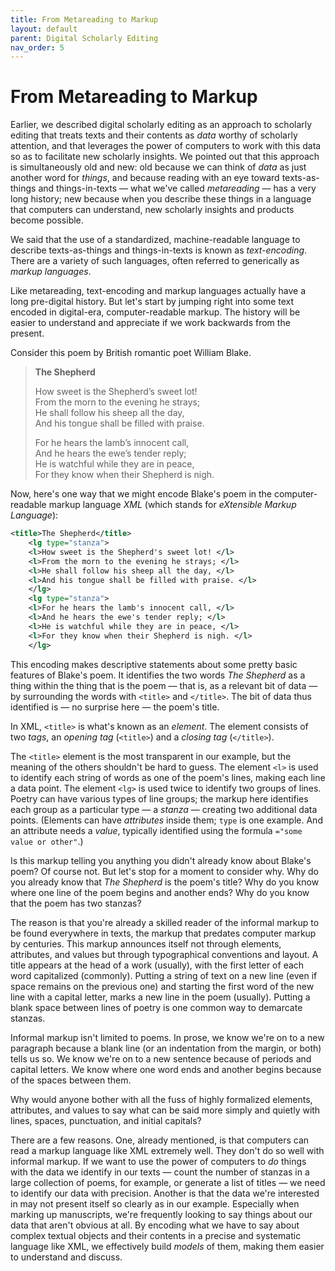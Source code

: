 ```yaml
---
title: From Metareading to Markup
layout: default
parent: Digital Scholarly Editing
nav_order: 5
---
```

# From Metareading to Markup

Earlier, we described digital scholarly editing as an approach to scholarly editing that treats texts and their contents as *data* worthy of scholarly attention, and that leverages the power of computers to work with this data so as to facilitate new scholarly insights. We pointed out that this approach is simultaneously old and new: old because we can think of *data* as just another word for *things*, and because reading with an eye toward texts-as-things and things-in-texts — what we've called *metareading* — has a very long history; new because when you describe these things in a language that computers can understand, new scholarly insights and products become possible.

We said that the use of a standardized, machine-readable language to describe texts-as-things and things-in-texts is known as *text-encoding*. There are a variety of such languages, often referred to generically as *markup languages*.

Like metareading, text-encoding and markup languages actually have a long pre-digital history. But let's start by jumping right into some text encoded in digital-era, computer-readable markup. The history will be easier to understand and appreciate if we work backwards from the present.

Consider this poem by British romantic poet William Blake.

> **The Shepherd**
> 
> How sweet is the Shepherd’s sweet lot!  
> From the morn to the evening he strays;  
> He shall follow his sheep all the day,  
> And his tongue shall be filled with praise.
> 
> For he hears the lamb’s innocent call,  
> And he hears the ewe’s tender reply;  
> He is watchful while they are in peace,  
> For they know when their Shepherd is nigh.

Now, here's one way that we might encode Blake's poem in the computer-readable markup language *XML* (which stands for *eXtensible Markup Language*):

```xml
<title>The Shepherd</title>
    <lg type="stanza">
    <l>How sweet is the Shepherd's sweet lot! </l>
    <l>From the morn to the evening he strays; </l>
    <l>He shall follow his sheep all the day, </l>
    <l>And his tongue shall be filled with praise. </l>
    </lg>
    <lg type="stanza">
    <l>For he hears the lamb's innocent call, </l>
    <l>And he hears the ewe's tender reply; </l>
    <l>He is watchful while they are in peace, </l>
    <l>For they know when their Shepherd is nigh. </l>
    </lg>
```
This encoding makes descriptive statements about some pretty basic features of Blake's poem. It identifies the two words *The Shepherd* as a thing within the thing that is the poem — that is, as a relevant bit of data — by surrounding the words with `<title>` and `</title>`. The bit of data thus identified is — no surprise here — the poem's title.

In XML, `<title>` is what's known as an *element*. The element consists of two *tags*, an *opening tag* (`<title>`) and a *closing tag* (`</title>`).  

The `<title>` element is the most transparent in our example, but the meaning of the others shouldn't be hard to guess. The element `<l>` is used to identify each string of words as one of the poem's lines, making each line a data point. The element `<lg>` is used twice to identify two groups of lines. Poetry can have various types of line groups; the markup here identifies each group as a particular type — a *stanza* — creating two additional data points. (Elements can have *attributes* inside them; `type` is one example. And an attribute needs a *value*, typically identified using the formula `="some value or other"`.)

Is this markup telling you anything you didn't already know about Blake's poem? Of course not. But let's stop for a moment to consider why. Why do you already know that *The Shepherd* is the poem's title? Why do you know where one line of the poem begins and another ends? Why do you know that the poem has two stanzas?

The reason is that you're already a skilled reader of the informal markup to be found everywhere in texts, the markup that predates computer markup by centuries. This markup announces itself not through elements, attributes, and values but through typographical conventions and layout. A title appears at the head of a work (usually), with the first letter of each word capitalized (commonly). Putting a string of text on a new line (even if space remains on the previous one) and starting the first word of the new line with a capital letter, marks a new line in the poem (usually). Putting a blank space between lines of poetry is one common way to demarcate stanzas.

Informal markup isn't limited to poems. In prose, we know we're on to a new paragraph because a blank line (or an indentation from the margin, or both) tells us so. We know we're on to a new sentence because of periods and capital letters. We know where one word ends and another begins because of the spaces between them.

Why would anyone bother with all the fuss of highly formalized elements, attributes, and values to say what can be said more simply and quietly with lines, spaces, punctuation, and initial capitals?

There are a few reasons. One, already mentioned, is that computers can read a markup language like XML extremely well. They don't do so well with informal markup. If we want to use the power of computers to *do* things with the data we identify in our texts — count the number of stanzas in a large collection of poems, for example, or generate a list of titles — we need to identify our data with precision. Another is that the data we're interested in may not present itself so clearly as in our example. Especially when marking up manuscripts, we're frequently looking to say things about our data that aren't obvious at all. By encoding what we have to say about complex textual objects and their contents in a precise and systematic language like XML, we effectively build *models* of them, making them easier to understand and discuss.